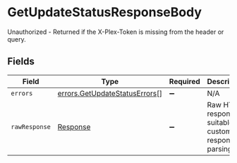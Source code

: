 # GetUpdateStatusResponseBody

Unauthorized - Returned if the X-Plex-Token is missing from the header or query.


## Fields

| Field                                                                          | Type                                                                           | Required                                                                       | Description                                                                    |
| ------------------------------------------------------------------------------ | ------------------------------------------------------------------------------ | ------------------------------------------------------------------------------ | ------------------------------------------------------------------------------ |
| `errors`                                                                       | [errors.GetUpdateStatusErrors](../../models/errors/getupdatestatuserrors.md)[] | :heavy_minus_sign:                                                             | N/A                                                                            |
| `rawResponse`                                                                  | [Response](https://developer.mozilla.org/en-US/docs/Web/API/Response)          | :heavy_minus_sign:                                                             | Raw HTTP response; suitable for custom response parsing                        |
